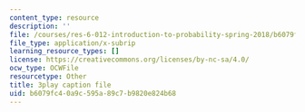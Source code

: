 ```yaml
---
content_type: resource
description: ''
file: /courses/res-6-012-introduction-to-probability-spring-2018/b6079fc40a9c595a89c7b9820e824b68_qgICsL7ybWc.vtt
file_type: application/x-subrip
learning_resource_types: []
license: https://creativecommons.org/licenses/by-nc-sa/4.0/
ocw_type: OCWFile
resourcetype: Other
title: 3play caption file
uid: b6079fc4-0a9c-595a-89c7-b9820e824b68
---
```

